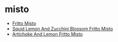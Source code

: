 # misto

 * [Fritto Misto](../index/f/fritto-misto-352490.json)
 * [Squid Lemon And Zucchini Blossom Fritto Misto](../index/s/squid-lemon-and-zucchini-blossom-fritto-misto.json)
 * [Artichoke And Lemon Fritto Misto](../index/a/artichoke-and-lemon-fritto-misto.json)

